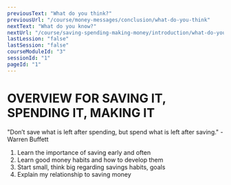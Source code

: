```yaml
---
previousText: "What do you think?"
previousUrl: "/course/money-messages/conclusion/what-do-you-think"
nextText: "What do you know?"
nextUrl: "/course/saving-spending-making-money/introduction/what-do-you-know"
lastLession: "false"
lastSession: "false"
courseModuleId: "3"
sessionId: "1"
pageId: "1"
---
```



# OVERVIEW FOR SAVING IT, SPENDING IT, MAKING IT

<sparkle-character-intro position="right" character="kimberly">
"Don’t save what is left after spending, but spend what is left after saving."
-Warren Buffett
</sparkle-character-intro>


1. Learn the importance of saving early and often
2. Learn good money habits and how to develop them
3. Start small, think big regarding savings habits, goals
4. Explain my relationship to saving money
